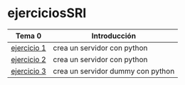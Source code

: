 # ejerciciosSRI

Tema 0 | Introducción
-----------------|-----------------
[ejercicio 1](/tema0/server1.png) | crea un servidor con python
[ejercicio 2](/tema0/server2.png)| crea un servidor con python
[ejercicio 3](/tema0/server3.png) | crea un servidor dummy con python
